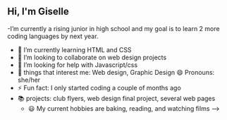 ## Hi, I'm Giselle

<!--
**Giselle0807/Giselle0807** is a ✨ _special_ ✨ repository because its `README.md` (this file) appears on your GitHub profile.

Here are some ideas to get you started:

- 🔭 I’m currently a rising junior in high school 
- 🌱 I’m currently learning HTML and CSS 
- 👯 I’m looking to collaborate on web design projects 
- 🤔 I’m looking for help with Javascript 
- 💬 things that interest me: Web design, Web development, Graphic Design
  😄 Pronouns: she/her
- ⚡ Fun fact: I only started coding a couple of months ago
-->

-I’m currently a rising junior in high school and my goal is to learn 2 more coding languages by next year.
- 🌱 I’m currently learning HTML and CSS 
- 👯 I’m looking to collaborate on web design projects 
- 🤔 I’m looking for help with Javascript/css
- 💬 things that interest me: Web design, Graphic Design
  😄 Pronouns: she/her
- ⚡ Fun fact: I only started coding a couple of months ago
- 📚 projects: club flyers, web design final project, several web pages
   - 😃 My current hobbies are baking, reading, and watching films
-->
